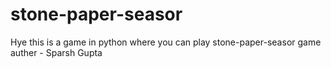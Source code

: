 # stone-paper-seasor
Hye this is a game in python where you can play stone-paper-seasor game
auther - Sparsh Gupta
